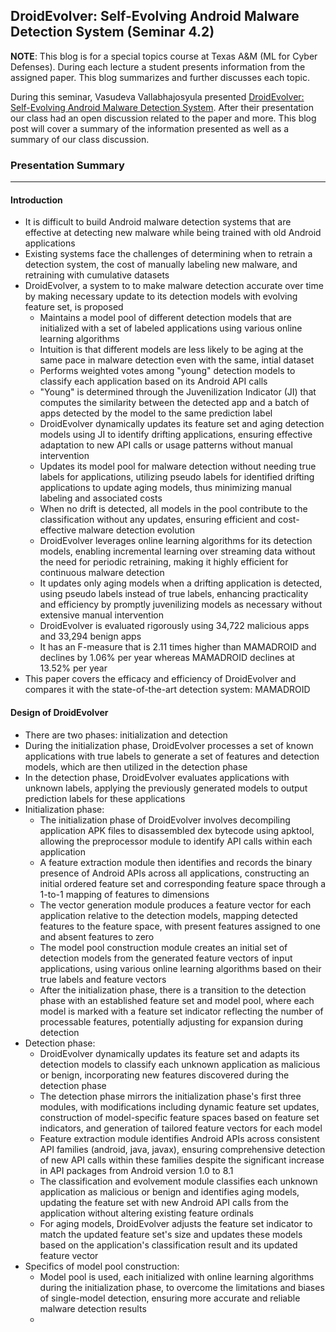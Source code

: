 ## DroidEvolver: Self-Evolving Android Malware Detection System (Seminar 4.2)
**NOTE**: This blog is for a special topics course at Texas A&M (ML for Cyber Defenses). During each lecture a student presents information from the assigned paper. This blog summarizes and further discusses each topic.

During this seminar, Vasudeva Vallabhajosyula presented [DroidEvolver: Self-Evolving Android Malware Detection System](https://ieeexplore.ieee.org/document/8806731). After their presentation our class had an open discussion related to the paper and more. This blog post will cover a summary of the information presented as well as a summary of our class discussion.

### Presentation Summary

---
#### Introduction
- It is difficult to build Android malware detection systems that are effective at detecting new malware while being trained with old Android applications
- Existing systems face the challenges of determining when to retrain a detection system, the cost of manually labeling new malware, and retraining with cumulative datasets
- DroidEvolver, a system to to make malware detection accurate over time by making necessary update to its detection models with evolving feature set, is proposed
  - Maintains a model pool of different detection models that are initialized with a set of labeled applications using various online learning algorithms
  - Intuition is that different models are less likely to be aging at the same pace in malware detection even with the same, intial dataset
  - Performs weighted votes among "young" detection models to classify each application based on its Android API calls
  - "Young" is determined through the Juvenilization Indicator (JI) that computes the similarity between the detected app and a batch of apps detected by the model to the same prediction label
  - DroidEvolver dynamically updates its feature set and aging detection models using JI to identify drifting applications, ensuring effective adaptation to new API calls or usage patterns without manual intervention
  - Updates its model pool for malware detection without needing true labels for applications, utilizing pseudo labels for identified drifting applications to update aging models, thus minimizing manual labeling and associated costs
  - When no drift is detected, all models in the pool contribute to the classification without any updates, ensuring efficient and cost-effective malware detection evolution
  - DroidEvolver leverages online learning algorithms for its detection models, enabling incremental learning over streaming data without the need for periodic retraining, making it highly efficient for continuous malware detection
  - It updates only aging models when a drifting application is detected, using pseudo labels instead of true labels, enhancing practicality and efficiency by promptly juvenilizing models as necessary without extensive manual intervention
  - DroidEvolver is evaluated rigorously using 34,722 malicious apps and 33,294 benign apps
  - It has an F-measure that is 2.11 times higher than MAMADROID and declines by 1.06% per year whereas MAMADROID declines at 13.52% per year
- This paper covers the efficacy and efficiency of DroidEvolver and compares it with the state-of-the-art detection system: MAMADROID

#### Design of DroidEvolver
- There are two phases: initialization and detection
- During the initialization phase, DroidEvolver processes a set of known applications with true labels to generate a set of features and detection models, which are then utilized in the detection phase
- In the detection phase, DroidEvolver evaluates applications with unknown labels, applying the previously generated models to output prediction labels for these applications
- Initialization phase:
  - The initialization phase of DroidEvolver involves decompiling application APK files to disassembled dex bytecode using apktool, allowing the preprocessor module to identify API calls within each application
  - A feature extraction module then identifies and records the binary presence of Android APIs across all applications, constructing an initial ordered feature set and corresponding feature space through a 1-to-1 mapping of features to dimensions
  - The vector generation module produces a feature vector for each application relative to the detection models, mapping detected features to the feature space, with present features assigned to one and absent features to zero
  - The model pool construction module creates an initial set of detection models from the generated feature vectors of input applications, using various online learning algorithms based on their true labels and feature vectors
  - After the initialization phase, there is a transition to the detection phase with an established feature set and model pool, where each model is marked with a feature set indicator reflecting the number of processable features, potentially adjusting for expansion during detection
- Detection phase:
  - DroidEvolver dynamically updates its feature set and adapts its detection models to classify each unknown application as malicious or benign, incorporating new features discovered during the detection phase
  - The detection phase mirrors the initialization phase's first three modules, with modifications including dynamic feature set updates, construction of model-specific feature spaces based on feature set indicators, and generation of tailored feature vectors for each model
  - Feature extraction module identifies Android APIs across consistent API families (android, java, javax), ensuring comprehensive detection of new API calls within these families despite the significant increase in API packages from Android version 1.0 to 8.1
  - The classification and evolvement module classifies each unknown application as malicious or benign and identifies aging models, updating the feature set with new Android API calls from the application without altering existing feature ordinals
  - For aging models, DroidEvolver adjusts the feature set indicator to match the updated feature set's size and updates these models based on the application's classification result and its updated feature vector
- Specifics of model pool construction:
  - Model pool is used, each initialized with online learning algorithms during the initialization phase, to overcome the limitations and biases of single-model detection, ensuring more accurate and reliable malware detection results
  - 
